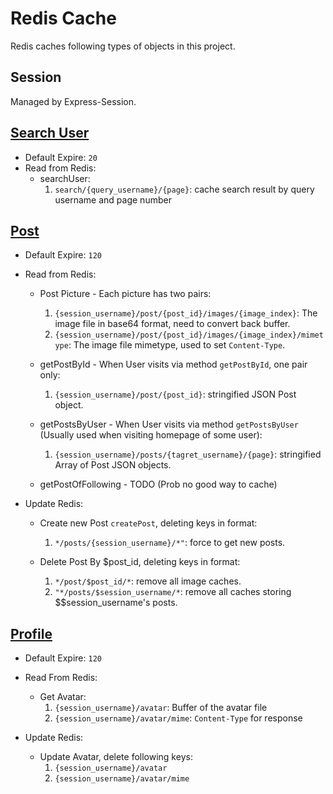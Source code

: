 # Redis Cache

Redis caches following types of objects in this project.

## Session

Managed by Express-Session.

## [Search User](./backend/controllers/searchController.js)

- Default Expire: `20`
- Read from Redis:
    * searchUser:
        1. `search/{query_username}/{page}`: cache search result by query username and page number

## [Post](./backend/controllers/postController.js)

- Default Expire: `120`

- Read from Redis: 
    * Post Picture - Each picture has two pairs:
      1. `{session_username}/post/{post_id}/images/{image_index}`: The image file in base64 format, need to convert back buffer.
      2. `{session_username}/post/{post_id}/images/{image_index}/mimetype`: The image file mimetype, used to set `Content-Type`.
      
    * getPostById - When User visits via method `getPostById`, one pair only:
      1. `{session_username}/post/{post_id}`: stringified JSON Post object.
      
    * getPostsByUser - When User visits via method `getPostsByUser` (Usually used when visiting homepage of some user):
      1. `{session_username}/posts/{tagret_username}/{page}`: stringified Array of Post JSON objects.
      
    * getPostOfFollowing - TODO (Prob no good way to cache)

- Update Redis:
    * Create new Post `createPost`, deleting keys in format:
      1. `*/posts/{session_username}/*"`: force to get new posts.
    
    * Delete Post By $post_id, deleting keys in format:
      1. `*/post/$post_id/*`: remove all image caches.
      2. `"*/posts/$session_username/*`: remove all caches storing $$session_username's posts.
      

## [Profile](./backend/controllers/profileController.js)

- Default Expire: `120`
 
- Read From Redis:
    * Get Avatar:
        1. `{session_username}/avatar`: Buffer of the avatar file
        2. `{session_username}/avatar/mime`: `Content-Type` for response
    
- Update Redis:
    * Update Avatar, delete following keys:
        1. `{session_username}/avatar`
        2. `{session_username}/avatar/mime`